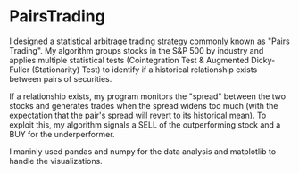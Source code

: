 # PairsTrading

I designed a statistical arbitrage trading strategy commonly known as "Pairs Trading". My algorithm groups stocks in the S&P 500 by industry and applies multiple statistical tests (Cointegration Test & Augmented Dicky-Fuller (Stationarity) Test) to identify if a historical relationship exists between pairs of securities.

If a relationship exists, my program monitors the "spread" between the two stocks and generates trades when the spread widens too much (with the expectation that the pair's spread will revert to its historical mean). To exploit this, my algorithm signals a SELL of the outperforming stock and a BUY for the underperformer.


I maninly used pandas and numpy for the data analysis and matplotlib to handle the visualizations.
